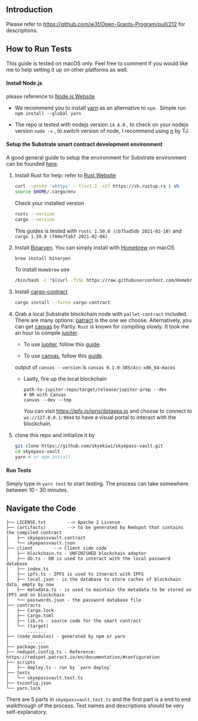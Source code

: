 ## Introduction 

Please refer to https://github.com/w3f/Open-Grants-Program/pull/212 for descriptions. 



## How to Run Tests

This guide is tested on macOS only. Feel free to comment if you would like me to help setting it up on other platforms as well. 

#### Install Node.js

please reference to [Node.js Website](https://nodejs.org/en/download/) 

- We recommend you to install [yarn](https://classic.yarnpkg.com/en/docs/install/#mac-stable) as an alternative to `npm` . Simple run `npm install --global yarn` 

- The repo is tested with nodejs version `14.6.0` , to check on your nodejs version `node -v` , to switch version of node, I recommend using [n](https://github.com/tj/n) by TJ. 

    

#### Setup the Substrate smart contract development environment

A good general guide to setup the environment for Substrate environment can be founded [here](https://substrate.dev/docs/en/knowledgebase/getting-started/). 



1. Install Rust for help: refer to [Rust Website](https://www.rust-lang.org/tools/install)

    ```bash
    curl --proto '=https' --tlsv1.2 -sSf https://sh.rustup.rs | sh
    source $HOME/.cargo/env
    ```

    Check your installed version
    ```bash
    rustc --version
    cargo --version
    ```
    This guides is tested with `rustc 1.50.0 (cb75ad5db 2021-02-10)` and `cargo 1.50.0 (f04e7fab7 2021-02-04)`

2. Install [Binaryen](https://github.com/WebAssembly/binaryen). You can simply install with [Homebrew](https://brew.sh/) on macOS

    ```bash
    brew install binaryen
    ```

    To install `Homebrew` use

    ```bash
    /bin/bash -c "$(curl -fsSL https://raw.githubusercontent.com/Homebrew/install/HEAD/install.sh)"
    ```

3. Install [cargo-contract](https://github.com/paritytech/cargo-contract) 

    ```bash
    cargo install --force cargo-contract
    ```

4. Grab a local Substrate blockchain node with `pallet-contract` included. There are many options: [patract](https://github.com/patractlabs/patract) is the one we choose. Alternatively, you can get [canvas](https://github.com/paritytech/canvas-node) by Parity. `Rust` is known for compiling slowly. It took me an hour to compile [jupiter](https://github.com/patractlabs/jupiter). 

    - To use [jupiter](https://github.com/patractlabs/jupiter), follow this [guide](https://github.com/patractlabs/jupiter#compile-and-run).  



    - To use [canvas](https://github.com/paritytech/canvas-node), follow this [guide](https://substrate.dev/substrate-contracts-workshop/#/0/setup?id=installing-the-canvas-node). 
    
    output of `canvas --version` is `canvas 0.1.0-385c4cc-x86_64-macos`
    
    - Lastly, fire up the local blockchain 

        ```
        path-to-jupiter-repo/target/release/jupiter-prep --dev
        # OR with Canvas
        canvas --dev --tmp
        ```

        You can visit https://ipfs.io/ipns/dotapps.io and choose to connect to `ws://127.0.0.1:9944` to have a visual portal to interact with the blockchain. 

5. clone this repo and initialize it by

    ```bash
    git clone https://github.com/skyekiwi/skyepass-vault.git
    cd skyepass-vault
    yarn # or npm install
    ```

    

#### Run Tests

Simply type in `yarn test` to start testing. The process can take somewhere between 10 - 30 minutes. 



## Navigate the Code

```
├── LICENSE.txt        --> Apache 2 License
├── (artifacts)        --> to be generated by Redspot that contains the compiled contract
│   ├── skyepassvault.contract
│   └── skyepassvault.json
├── client        --> Client side code
│   ├── blockchain.ts - UNFINISHED blockchain adapter 
│   ├── db.ts - DB is used to interact with the local password database
│   ├── index.ts
│   ├── ipfs.ts - IPFS is used to itneract with IPFS
│   ├── local.json - is the database to store caches of blockchain data, empty by now
│   ├── metadata.ts - is used to maintain the metadata to be stored on IPFS and on blockchain
│   └── passwords.json - the password database file
├── contracts
│   ├── Cargo.lock 
│   ├── Cargo.toml
│   ├── lib.rs - source code for the smart contract
│   └── (target)
│       .......
├── (node_modules) - generated by npm or yarn
|       .......
├── package.json
├── redspot.config.ts - Reference: https://redspot.patract.io/en/documentation/#configuration
├── scripts
│   ├── deploy.ts - run by `yarn deploy`
├── tests
│   └── skyepassvault.test.ts
├── tsconfig.json
└── yarn.lock
```

There are 5 parts in `skyepassvault.test.ts` and the first part is a end to end walkthrough of the process. Test names and descriptions should be very self-explanatory.


